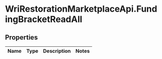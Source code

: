 # WriRestorationMarketplaceApi.FundingBracketReadAll

## Properties
Name | Type | Description | Notes
------------ | ------------- | ------------- | -------------


